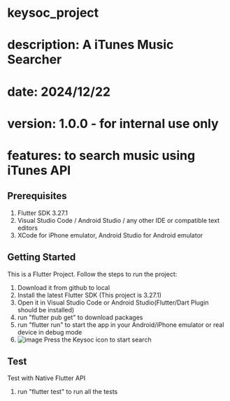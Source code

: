 # keysoc_project
# description: A iTunes Music Searcher

# date: 2024/12/22
# version: 1.0.0 - for internal use only
# features: to search music using iTunes API

## Prerequisites
1. Flutter SDK 3.27.1
2. Visual Studio Code / Android Studio / any other IDE or compatible text editors
3. XCode for iPhone emulator, Android Studio for Android emulator

## Getting Started
This is a Flutter Project. Follow the steps to run the project:
1. Download it from github to local
2. Install the latest Flutter SDK (This project is 3.27.1)
3. Open it in Visual Studio Code or Android Studio(Flutter/Dart Plugin should be installed)
4. run "flutter pub get" to download packages
5. run "flutter run" to start the app in your Android/iPhone emulator or real device in debug mode
6. ![image](https://github.com/user-attachments/assets/e5e98a75-3d0c-45f9-84ed-05689a9d560e) Press the Keysoc icon to start search

## Test
Test with Native Flutter API
1. run "flutter test" to run all the tests


